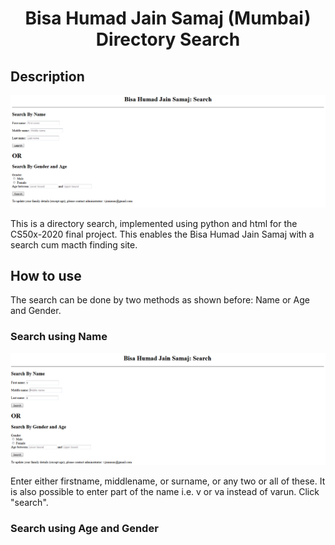 <h1 align="center">Bisa Humad Jain Samaj (Mumbai) Directory Search</h1>

## Description

<p align="center">
<img src="p1.png">
</p>

This is a directory search, implemented using python and html for the CS50x-2020 final project. This enables the Bisa Humad Jain Samaj with a search cum macth finding site.

## How to use
The search can be done by two methods as shown before: Name or Age and Gender.

### Search using Name
<p align="center">
<img src="p2.png">
</p>
Enter either firstname, middlename, or surname, or any two or all of these. It is also possible to enter part of the name i.e. v or va instead of varun. Click "search".

### Search using Age and Gender
